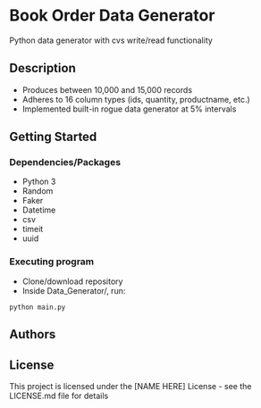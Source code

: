 # Book Order Data Generator

Python data generator with cvs write/read functionality

## Description

* Produces between 10,000 and 15,000 records
* Adheres to 16 column types (ids, quantity, productname, etc.)
* Implemented built-in rogue data generator at 5% intervals 

## Getting Started

### Dependencies/Packages

* Python 3
* Random
* Faker
* Datetime
* csv
* timeit
* uuid

### Executing program

* Clone/download repository
* Inside Data_Generator/, run:


```
python main.py
```

## Authors



## License

This project is licensed under the [NAME HERE] License - see the LICENSE.md file for details

